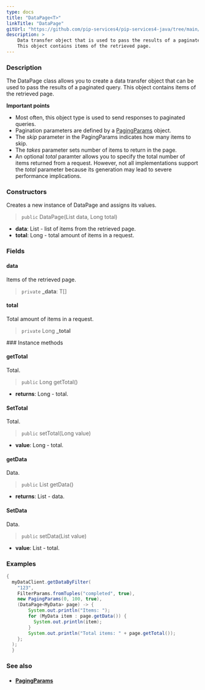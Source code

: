 ```yaml
---
type: docs
title: "DataPage<T>"
linkTitle: "DataPage"
gitUrl: "https://github.com/pip-services4/pip-services4-java/tree/main/pip-services4-data-java"
description: > 
    Data transfer object that is used to pass the results of a paginated query.
    This object contains items of the retrieved page.
---
```


### Description

The DataPage class allows you to create a data transfer object that can be used to pass the results of a paginated query. This object contains items of the retrieved page.

**Important points**

- Most often, this object type is used to send responses to paginated queries.
- Pagination parameters are defined by a [PagingParams](../paging_params) object.
- The *skip* parameter in the PagingParams indicates how many items to skip.
- The *takes* parameter sets number of items to return in the page.
- An optional *total* paramter allows you to specify the total number of items returned from a request. However, not all implementations support the *total* parameter because its generation may lead to severe performance implications.   

### Constructors
Creates a new instance of DataPage and assigns its values.

> `public` DataPage(List<T> data, Long total)

- **data**: List<T> - list of items from the retrieved page.
- **total**: Long - total amount of items in a request.

### Fields


<span class="hide-title-link">

#### data
Items of the retrieved page.
> `private` **_data**: T[]

#### total
Total amount of items in a request.
> `private` Long **_total**

</span>
### Instance methods

#### getTotal
Total.

> `public` Long getTotal()

- **returns**: Long - total.

#### SetTotal
Total.

> `public` setTotal(Long value)

- **value**: Long - total.

#### getData
Data.

> `public` List<T> getData() 

- **returns**: List<T> - data.

#### SetData
Data.

> `public` setData(List<T> value)

- **value**: List<T> - total.  

### Examples

```java
{
  myDataClient.getDataByFilter(
    "123",
    FilterParams.fromTuples("completed", true),
    new PagingParams(0, 100, true),
    (DataPage<MyData> page) -> {
        System.out.println("Items: ");
        for (MyData item : page.getData()) {
          System.out.println(item);
        }
        System.out.println("Total items: " + page.getTotal());
    };
  );
  }

```

### See also
- #### [PagingParams](../paging_params)
